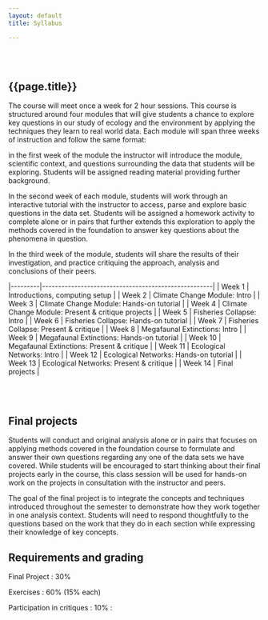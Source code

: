 ```yaml
---
layout: default 
title: Syllabus

---
```



<br/>
<br/>
<section class="columns">

<h1>{{page.title}}</h1>

<section class="col" markdown="1">

The course will meet once a week for 2 hour sessions.  This course
is structured around four modules that will give students a chance to
explore key questions in our study of ecology and the environment by
applying the techniques they learn to real world data.  Each module will
span three weeks of instruction and follow the same format:

in the first week of the module the instructor will introduce the module,
scientific context, and questions surrounding the data that students
will be exploring.  Students will be assigned reading material providing
further background.

In the second week of each module, students will work through an
interactive tutorial with the instructor to access, parse and explore
basic questions in the data set. Students will be assigned a homework
activity to complete alone or in pairs that further extends this
exploration to apply the methods covered in the foundation to answer
key questions about the phenomena in question.

In the third week of the module, students will share the results of
their investigation, and practice critiquing the approach, analysis and
conclusions of their peers.

</section>

<section class="col" markdown="1">

|---------|-----------------------------------------------------|
| Week 1  | Introductions, computing setup |
| Week 2  | Climate Change Module: Intro |
| Week 3  | Climate Change Module: Hands-on tutorial |
| Week 4  | Climate Change Module: Present & critique projects |
| Week 5  | Fisheries Collapse: Intro |
| Week 6  | Fisheries Collapse: Hands-on tutorial |
| Week 7  | Fisheries Collapse: Present & critique |
| Week 8  | Megafaunal Extinctions: Intro |
| Week 9  | Megafaunal Extinctions: Hands-on tutorial |
| Week 10 | Megafaunal Extinctions: Present & critique |
| Week 11 | Ecological Networks: Intro |
| Week 12 | Ecological Networks: Hands-on tutorial |
| Week 13 | Ecological Networks: Present & critique |
| Week 14 | Final projects |

</section>

<br/>
<br/>

<section class="full" markdown="1">

## Final projects 

Students will conduct and original analysis alone or in pairs that focuses on applying methods covered in the foundation course to formulate and answer their own questions regarding any one of the data sets we have covered.  While students will be encouraged to start thinking about their final projects early in the course, this class session will be used for hands-on work on the projects in consultation with the instructor and peers.  

The goal of the final project is to integrate the concepts and techniques introduced throughout the semester to demonstrate how they work together in one analysis context. Students will need to respond thoughtfully to the questions based on the work that they do in each section while expressing their knowledge of key concepts.


## Requirements and grading

Final Project
: 30%

Exercises
: 60% (15% each)

Participation in critiques
: 10% 
: 

</section>
</section>


